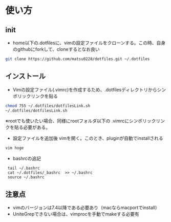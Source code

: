 # 使い方
## init
- home以下の.dotfilesに、vimの設定ファイルをクローンする。この時、自身のgithubにforkして、cloneするとなお良い
```bash
git clone https://github.com/matsu0228/dotfiles.git ~/.dotfiles
```

## インストール
- Vimの設定ファイル(.vimrc)を作成するため、.dotfilesディレクトリからシンボリックリンクを貼る

```bash
chmod 755 ~/.dotfiles/dotfilesLink.sh  
~/.dotfiles/dotfilesLink.sh  
```

※rootでも使いたい場合、同様にrootフォルダ以下の .vimrcにシンボリックリンクを貼る必要がある。  

- 設定ファイルを追加後 vimを開く。このとき、pluginが自動でinstallされる
```bash
vim hoge
```

- bashrcの追記  
```
 tail ~/.bashrc
 cat ~/.dotfiles/_bashrc  >> ~/.bashrc
 source ~/.bashrc
```

## 注意点  
- vimのバージョンは7.4以降である必要あり（macならmacportでinstall）
- UniteGrepできない場合は、vimprocを手動でmakeする必要有






